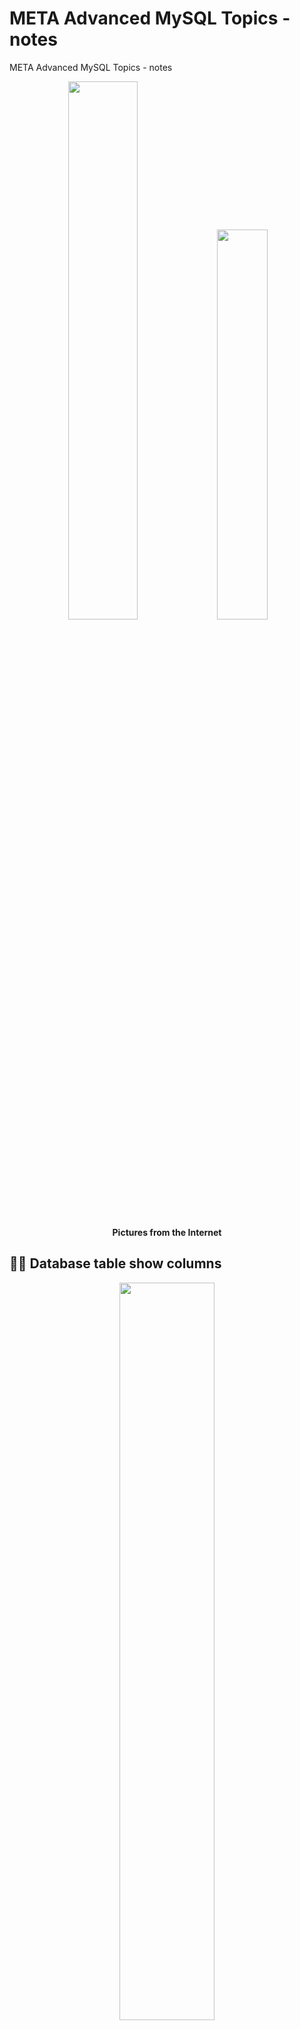 # META Advanced MySQL Topics - notes
META Advanced MySQL Topics - notes

<p align="center" width="100%">
    <img width="47%" src="https://github.com/jkaewprateep/advanced_mysql_topics_notes/blob/main/advance_database_instructor.png">
    <img width="40%" src="https://github.com/jkaewprateep/advanced_mysql_topics_notes/blob/main/image28.jpg"> </br>
    <b> Pictures from the Internet </b> </br>
</p>

## 🧸💬 Database table show columns

<p align="center" width="100%">
    <img width="55%" src="https://github.com/jkaewprateep/advanced_mysql_topics_notes/blob/main/database_showcolumns.png"> </br>
    <b> Database table show columns - from course assigments </b> </br>
</p>

## 🧸💬 Database table modify columns

<p align="center" width="100%">
    <img width="55%" src="https://github.com/jkaewprateep/advanced_mysql_topics_notes/blob/main/database_modifytable.png"> </br>
    <b> Database table modify columns - from course assigments </b> </br>
</p>

## 🧸💬 Database table select

<p align="center" width="100%">
    <img width="100%" src="https://github.com/jkaewprateep/advanced_mysql_topics_notes/blob/main/database_select.png"> </br>
    <b> Database table select - from course assigments </b> </br>
</p>

## 🧸💬 Database table group by and aggregate function

<p align="center" width="100%">
    <img width="100%" src="https://github.com/jkaewprateep/advanced_mysql_topics_notes/blob/main/database_groupby.png"> </br>
    <b> Database table select - from course assigments </b> </br>
</p>

<p align="center" width="100%">
    <img width="100%" src="https://github.com/jkaewprateep/advanced_mysql_topics_notes/blob/main/database_groupaggregate_function.png"> </br>
    <b> Database table select - from course assigments </b> </br>
</p>

<p align="center" width="100%">
    <img width="100%" src="https://github.com/jkaewprateep/advanced_mysql_topics_notes/blob/main/database_groupaggregate_function_2.png"> </br>
    <b> Database table select - from course assigments </b> </br>
</p>

## 🧸💬 Database table join

<p align="center" width="100%">
    <img width="55%" src="https://github.com/jkaewprateep/advanced_mysql_topics_notes/blob/main/databasetable_join.png"> </br>
    <b> Database table join - from course assigments </b> </br>
</p>


<p align="center" width="100%">
    <img width="100%" src="https://github.com/jkaewprateep/advanced_mysql_topics_notes/blob/main/databasetable_join_2.png"> </br>
    <b> Database table join - from course assigments </b> </br>
</p>

## 🧸💬 Database table temporary table view

<p align="center" width="100%">
    <img width="100%" src="https://github.com/jkaewprateep/advanced_mysql_topics_notes/blob/main/database_view.png"> </br>
    <b> Database table temporary table view - from course assigments </b> </br>
</p>

<p align="center" width="100%">
    <img width="100%" src="https://github.com/jkaewprateep/advanced_mysql_topics_notes/blob/main/database_view_2.png"> </br>
    <b> Database table temporary table view - from course assigments </b> </br>
</p>

## 🧸💬 Database table indexes

🧸💬 This had tricks known from a famous application about reversed column order sorting. </br>

<p align="center" width="100%">
    <img width="100%" src="https://github.com/jkaewprateep/advanced_mysql_topics_notes/blob/main/databasetable_indexes.png"> </br>
    <b> Database table indexes - from course assigments </b> </br>
</p>

<p align="center" width="100%">
    <img width="100%" src="https://github.com/jkaewprateep/advanced_mysql_topics_notes/blob/main/databasetable_indexes_2.png"> </br>
    <b> Database table indexes - from course assigments </b> </br>
</p>

## 🧸💬 Database procedure

🧸💬 This had tricks known from a famous application about range selection. </br>

<p align="center" width="100%">
    <img width="100%" src="https://github.com/jkaewprateep/advanced_mysql_topics_notes/blob/main/database_procedure.png"> </br>
    <b> Database procedure - from course assigments </b> </br>
</p>

<p align="center" width="100%">
    <img width="100%" src="https://github.com/jkaewprateep/advanced_mysql_topics_notes/blob/main/database_procedure_2.png"> </br>
    <b> Database procedure - from course assigments </b> </br>
</p>

<p align="center" width="100%">
    <img width="100%" src="https://github.com/jkaewprateep/advanced_mysql_topics_notes/blob/main/database_procedure_validation.png"> </br>
    <b> Database procedure - from course assigments </b> </br>
</p>

## 🧸💬 Database prepared statement

🧸💬 This had tricks known from many applications and used as IDE for data communications. </br>

<p align="center" width="100%">
    <img width="100%" src="https://github.com/jkaewprateep/advanced_mysql_topics_notes/blob/main/database_preparestatement.png"> </br>
    <b> Database prepared statement - from course assigments </b> </br>
</p>


